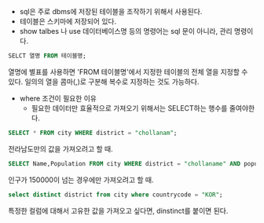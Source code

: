 - sql은 주로 dbms에 저장된 테이블을 조작하기 위해서 사용된다. 
- 테이블은 스키마에 저장되어 있다. 
- show talbes 나 use 데이터베이스명 등의 명령어는 sql 문이 아니라, 관리 명령이다. 


```sql
SELCT 열명 FROM 테이블명;
```

열명에 별표를 사용하면 'FROM 테이블명'에서 지정한 테이블의 전체 열을 지정할 수 있다. 일의의 열을 콤마(,)로 구분해 복수로 지정하는 것도 가능하다. 



- where 조건이 필요한 이유 
	- 필요한 데이터만 효율적으로 가져오기 위해서는 SELECT하는 행수를 줄여야한다. 

```sql
SELECT * FROM city WHERE district = "chollanam";
```
전라남도만의 값을 가져오려고 할 때. 




```sql
SELECT Name,Population FROM city WHERE district = "chollaname" AND population > 150000;
```
인구가 150000이 넘는 경우에만 가져오려고 할 때. 




```sql 
select distinct district from city where countrycode = "KOR";
```
특정한 컬럼에 대해서 고유한 값을 가져오고 싶다면, dinstinct를 붙이면 된다. 






